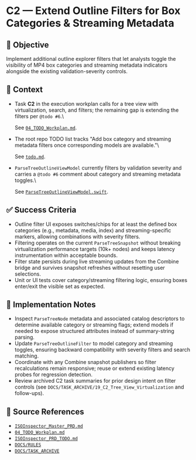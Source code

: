 # C2 — Extend Outline Filters for Box Categories & Streaming Metadata

## 🎯 Objective

Implement additional outline explorer filters that let analysts toggle the visibility of MP4 box categories and
streaming metadata indicators alongside the existing validation-severity controls.

## 🧩 Context

- Task **C2** in the execution workplan calls for a tree view with virtualization, search, and filters; the remaining gap is extending the filters per `@todo #6`.\

  See [`04_TODO_Workplan.md`](../AI/ISOInspector_Execution_Guide/04_TODO_Workplan.md).

- The root repo TODO list tracks "Add box category and streaming metadata filters once corresponding models are
  available."\

  See [`todo.md`](../../todo.md).

- `ParseTreeOutlineViewModel` currently filters by validation severity and carries a `@todo #6` comment about category and streaming metadata toggles.\

  See [`ParseTreeOutlineViewModel.swift`](../../Sources/ISOInspectorApp/Tree/ParseTreeOutlineViewModel.swift).

## ✅ Success Criteria

- Outline filter UI exposes switches/chips for at least the defined box categories (e.g., metadata, media, index) and
  streaming-specific markers, allowing combinations with severity filters.
- Filtering operates on the current `ParseTreeSnapshot` without breaking virtualization performance targets (10k+ nodes) and keeps latency instrumentation within acceptable bounds.
- Filter state persists during live streaming updates from the Combine bridge and survives snapshot refreshes without
  resetting user selections.
- Unit or UI tests cover category/streaming filtering logic, ensuring boxes enter/exit the visible set as expected.

## 🔧 Implementation Notes

- Inspect `ParseTreeNode` metadata and associated catalog descriptors to determine available category or streaming flags; extend models if needed to expose structured attributes instead of summary-string parsing.
- Update `ParseTreeOutlineFilter` to model category and streaming toggles, ensuring backward compatibility with severity filters and search matching.
- Coordinate with any Combine snapshot publishers so filter recalculations remain responsive; reuse or extend existing
  latency probes for regression detection.
- Review archived C2 task summaries for prior design intent on filter controls (see `DOCS/TASK_ARCHIVE/19_C2_Tree_View_Virtualization` and follow-ups).

## 🧠 Source References

- [`ISOInspector_Master_PRD.md`](../AI/ISOViewer/ISOInspector_PRD_Full/ISOInspector_Master_PRD.md)
- [`04_TODO_Workplan.md`](../AI/ISOInspector_Execution_Guide/04_TODO_Workplan.md)
- [`ISOInspector_PRD_TODO.md`](../AI/ISOViewer/ISOInspector_PRD_TODO.md)
- [`DOCS/RULES`](../RULES)
- [`DOCS/TASK_ARCHIVE`](../TASK_ARCHIVE)
